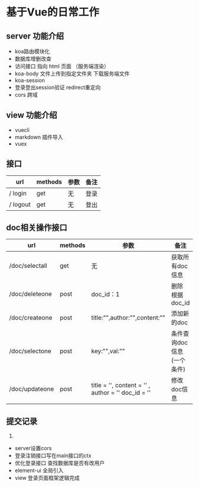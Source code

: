 # 基于Vue的日常工作

## server 功能介绍
* koa路由模块化
* 数据库增删改查
* 访问接口 指向 html 页面 （服务端渲染）
* koa-body 文件上传到指定文件夹 下载服务端文件
* koa-session
* 登录登出session验证 redirect重定向
* cors 跨域

## view 功能介绍
* vuecli
* markdown 插件导入
* vuex


## 接口
|  url   | methods  | 参数 | 备注 |
|  ----  | ----  | ----  | ----  |
| / login  | get | 无 |  登录 |
| / logout  | get | 无 |  登出 |

## doc相关操作接口
|  url   | methods  | 参数 | 备注 |
|  ----  | ----  | ----  | ----  |
| /doc/selectall | get | 无 | 获取所有doc信息 |
| /doc/deleteone | post | doc_id：1 | 删除 根据doc_id |
| /doc/createone | post | title:"",author:"",content:"" | 添加新的doc |
| /doc/selectone | post | key:"",val:"" | 条件查询doc信息(一个条件) |
| /doc/updateone | post | title = '', content = '' , author = '' doc_id = '' | 修改doc信息 |


## 提交记录
1. 
- server设置cors 
- 登录注销接口写在main接口的ctx
- 优化登录接口 查找数据库是否有改用户
- element-ui 全局引入
- view 登录页面框架逻辑完成